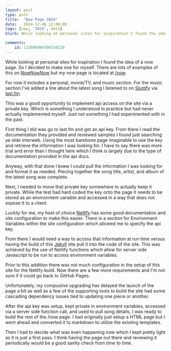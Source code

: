 ```yaml
---
layout: post
type: post
title:  "Now Page 2024"
date:   2024-12-06 12:00:00
tags: [now, '2024', meta]
blurb: While looking at personal sites for inspiration I found the idea of a now page. So I decided to make one for myself.

comments:
    id: 113606984706558220
---
```


<!--more-->

While looking at personal sites for inspiration I found the idea of a now page. So I decided to make one for myself. There are lots of examples of this on [NowNowNow] but my now page is located at [/now].

For now it includes a personal, movie/TV, and music section. For the music section I've added a line about the latest song I listened to on [Spotify] via [last.fm].

This was a good opportunity to implement api access on the site via a private key. Which is something I understood in practice but had never actually implemented myself. Just not something I had experimented with in the past.

First thing I did was go to last.fm and get an api key. From there I read the documentation they provided and reviewed samples I found just searching ye olde interweb. Using the most barebone page imaginable to use the key and retrieve the information I was looking for. I have to say there was more trial and error than I thought here which I think is largely due to the type of documentation provided in the api docs. 

Anyway, with that done I knew I could pull the information I was looking for and format it as needed. Piecing together the song title, artist, and album of the latest song was complete.

Next, I needed to move that private key somewhere to actually keep it private. While the test had hard coded the key onto the page it needs to be stored as an environment variable and accessed in a way that does not expose it to a client.

Luckily for me, my host of choice [Netlify] has some good documentation and site configuration to make this easier. There is a section for Environment Variables within the site configuration which allowed me to specify the api key. 

From there I would need a way to access that information at run time versus having the build of this [Jekyll] site pull it into the code of the site. This was achieved by the use of Netlify functions which allow for server side Javascript to be run to access environment variables. 

Prior to this addition there was not much configuration in the setup of this site for the Netlify build. Now there are a few more requirements and I'm not sure if it could go back to GitHub Pages.

Unfortunately, my compuslive upgrading has delayed the launch of the page a bit as well as a few of the supporting tools to build the site had some cascading dependency issues tied to updating one piece or another.

After the api key was setup, kept private in environment variables, accessed via a server side function call, and used to pull song details, I was ready to build the rest of the /now page. I had originally just setup a HTML page but I went ahead and converted it to markdown to utilize the existing templates. 

Then I had to decide what was even happening now which I kept pretty light as it is just a first pass. I think having the page out there and reviewing it periodically would be a good sanity check from time to time.
 
[NowNowNow]: https://nownownow.com
[/now]: /now
[Spotify]: https://spotify.com
[last.fm]: https://last.fm
[Netlify]: https://netlify.com
[Jekyll]: https://jekyllrb.com